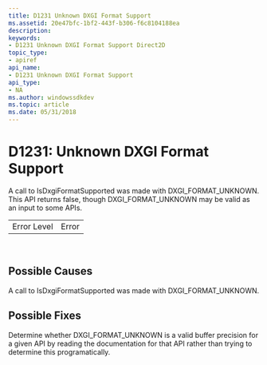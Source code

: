 ```yaml
---
title: D1231 Unknown DXGI Format Support
ms.assetid: 20e47bfc-1bf2-443f-b306-f6c8104188ea
description: 
keywords:
- D1231 Unknown DXGI Format Support Direct2D
topic_type:
- apiref
api_name:
- D1231 Unknown DXGI Format Support
api_type:
- NA
ms.author: windowssdkdev
ms.topic: article
ms.date: 05/31/2018
---
```


# D1231: Unknown DXGI Format Support

A call to IsDxgiFormatSupported was made with DXGI\_FORMAT\_UNKNOWN. This API returns false, though DXGI\_FORMAT\_UNKNOWN may be valid as an input to some APIs.



|             |       |
|-------------|-------|
| Error Level | Error |



 

## Possible Causes

A call to IsDxgiFormatSupported was made with DXGI\_FORMAT\_UNKNOWN.

## Possible Fixes

Determine whether DXGI\_FORMAT\_UNKNOWN is a valid buffer precision for a given API by reading the documentation for that API rather than trying to determine this programatically.

 

 




